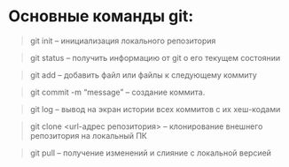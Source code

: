 # Основные команды git:

>git init – инициализация локального репозитория

>git status – получить информацию от git о его текущем состоянии

>git add – добавить файл или файлы к следующему коммиту

>git commit -m “message” – создание коммита.

>git log – вывод на экран истории всех коммитов с их хеш-кодами

>git clone <url-адрес репозитория> – клонирование внешнего репозитория на  локальный ПК

>git pull – получение изменений и слияние с локальной версией